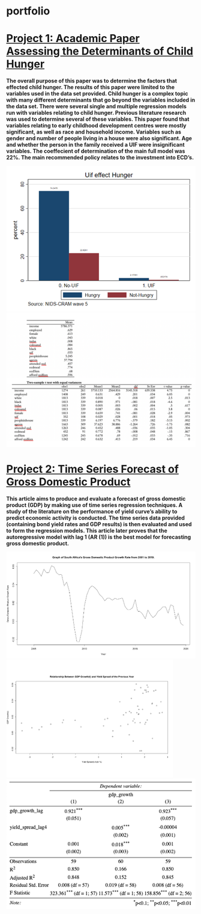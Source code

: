 # portfolio

# [Project 1: Academic Paper Assessing the Determinants of Child Hunger](https://github.com/rhulanemkhawane/portfolio/blob/main/Research%20Project%20on%20Child%20Hunger.docx)
**The overall purpose of this paper was to determine the factors that effected child hunger. The results of this paper were limited to the variables used in the data set provided. Child hunger is a complex topic with many different determinants that go beyond the variables included in the data set. There were several single and multiple regression models run with variables relating to child hunger. Previous literature research was used to determine several of these variables. This paper found that variables relating to early childhood development centres were mostly significant, as well as race and household income. Variables such as gender and number of people living in a house were also significant. Age and whether the person in the family received a UIF were insignificant variables. The coeffecient of determination of the main full model was 22%. The main recommended policy relates to the investment into ECD’s.**

![](https://github.com/rhulanemkhawane/portfolio/blob/main/images/Project%201.1.png)
![](https://github.com/rhulanemkhawane/portfolio/blob/main/images/Picture%201.2.png)

# [Project 2: Time Series Forecast of Gross Domestic Product](https://github.com/rhulanemkhawane/portfolio/blob/main/Time%20Series%20Assignment.docx)
**This article aims to produce and evaluate a forecast of gross domestic product (GDP) by making use of time series regression techniques. A study of the literature on the performance of yield curve’s ability to predict economic activity is conducted. The time series data provided (containing bond yield rates and GDP results) is then evaluated and used to form the regression models. This article later proves that the autoregressive model with lag 1 (AR (1)) is the best model for forecasting gross domestic product.**

![](https://github.com/rhulanemkhawane/portfolio/blob/main/images/Project%202.2.png)
![](https://github.com/rhulanemkhawane/portfolio/blob/main/images/Project%202.1.png)
![](https://github.com/rhulanemkhawane/portfolio/blob/main/images/Project%202.3.png)

